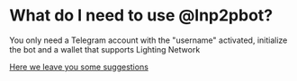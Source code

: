 # What do I need to use @lnp2pbot?

You only need a Telegram account with the "username" activated, initialize the bot and a wallet that supports Lighting Network&#x20;

[Here we leave you some suggestions](recommended-wallets.md)&#x20;
